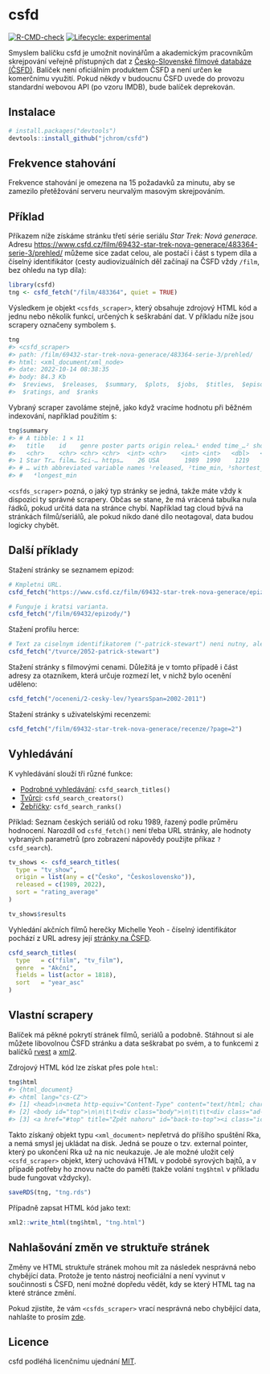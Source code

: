 
<!-- README.md is generated from README.Rmd. Please edit that file -->

# csfd

<!-- badges: start -->

[![R-CMD-check](https://github.com/jchrom/csfd/workflows/R-CMD-check/badge.svg)](https://github.com/jchrom/csfd/actions)
[![Lifecycle:
experimental](https://img.shields.io/badge/lifecycle-experimental-orange.svg)](https://lifecycle.r-lib.org/articles/stages.html#experimental)
<!-- badges: end -->

Smyslem balíčku csfd je umožnit novinářům a akademickým pracovníkům
skrejpování veřejně přístupných dat z [Česko-Slovenské filmové databáze
(ČSFD)](https://www.csfd.cz). Balíček není oficiálním produktem ČSFD a
není určen ke komerčnímu využití. Pokud někdy v budoucnu ČSFD uvede do
provozu standardní webovou API (po vzoru IMDB), bude balíček deprekován.

## Instalace

``` r
# install.packages("devtools")
devtools::install_github("jchrom/csfd")
```

## Frekvence stahování

Frekvence stahování je omezena na 15 požadavků za minutu, aby se
zamezilo přetěžování serveru neurvalým masovým skrejpováním.

## Příklad

Příkazem níže získáme stránku třetí série seriálu *Star Trek: Nová
generace.* Adresu
<https://www.csfd.cz/film/69432-star-trek-nova-generace/483364-serie-3/prehled/>
můžeme sice zadat celou, ale postačí i část s typem díla a číselný
identifikátor (cesty audiovizuálních děl začínají na ČSFD vždy `/film`,
bez ohledu na typ díla):

``` r
library(csfd)
tng <- csfd_fetch("/film/483364", quiet = TRUE)
```

Výsledkem je objekt `<csfds_scraper>`, který obsahuje zdrojový HTML kód
a jednu nebo několik funkcí, určených k seškrabání dat. V příkladu níže
jsou scrapery označeny symbolem `$`.

``` r
tng
#> <csfd_scraper>
#> path: /film/69432-star-trek-nova-generace/483364-serie-3/prehled/
#> html: <xml_document/xml_node>
#> date: 2022-10-14 08:38:35
#> body: 84.3 Kb
#>  $reviews,  $releases,  $summary,  $plots,  $jobs,  $titles,  $episodes,
#>  $ratings, and  $ranks
```

Vybraný scraper zavoláme stejně, jako když vracíme hodnotu při běžném
indexování, například použitím `$`:

``` r
tng$summary
#> # A tibble: 1 × 11
#>   title    id    genre poster parts origin relea…¹ ended time_…² short…³ longe…⁴
#>   <chr>    <chr> <chr> <chr>  <int> <chr>    <int> <int>   <dbl>   <int>   <int>
#> 1 Star Tr… film… Sci-… https…    26 USA       1989  1990    1219      45      60
#> # … with abbreviated variable names ¹​released, ²​time_min, ³​shortest_min,
#> #   ⁴​longest_min
```

`<csfds_scraper>` pozná, o jaký typ stránky se jedná, takže máte vždy k
dispozici ty správné scrapery. Občas se stane, že má vrácená tabulka
nula řádků, pokud určitá data na stránce chybí. Například tag cloud bývá
na stránkách filmů/seriálů, ale pokud nikdo dané dílo neotagoval, data
budou logicky chybět.

## Další příklady

Stažení stránky se seznamem epizod:

``` r
# Kmpletni URL.
csfd_fetch("https://www.csfd.cz/film/69432-star-trek-nova-generace/epizody/")

# Funguje i kratsi varianta.
csfd_fetch("/film/69432/epizody/")
```

Stažení profilu herce:

``` r
# Text za ciselnym identifikatorem ("-patrick-stewart") neni nutny, ale ani nevadi.
csfd_fetch("/tvurce/2052-patrick-stewart")
```

Stažení stránky s filmovými cenami. Důležitá je v tomto případě i část
adresy za otazníkem, která určuje rozmezí let, v nichž bylo ocenění
uděleno:

``` r
csfd_fetch("/oceneni/2-cesky-lev/?yearsSpan=2002-2011")
```

Stažení stránky s uživatelskými recenzemi:

``` r
csfd_fetch("/film/69432-star-trek-nova-generace/recenze/?page=2")
```

## Vyhledávání

K vyhledávání slouží tři různé funkce:

-   [Podrobné vyhledávání](https://www.csfd.cz/podrobne-vyhledavani/):
    `csfd_search_titles()`
-   [Tvůrci](https://www.csfd.cz/podrobne-vyhledavani/tvurci/):
    `csfd_search_creators()`
-   [Žebříčky](https://www.csfd.cz/zebricky/vlastni-vyber/):
    `csfd_search_ranks()`

Příklad: Seznam českých seriálů od roku 1989, řazený podle průměru
hodnocení. Narozdíl od `csfd_fetch()` není třeba URL stránky, ale
hodnoty vybraných parametrů (pro zobrazení nápovědy použijte příkaz
`?csfd_search`).

``` r
tv_shows <- csfd_search_titles(
  type = "tv_show",
  origin = list(any = c("Česko", "Československo")),
  released = c(1989, 2022),
  sort = "rating_average"
)

tv_shows$results
```

Vyhledání akčních filmů herečky Michelle Yeoh - číselný identifikátor
pochází z URL adresy její [stránky na
ČSFD](https://www.csfd.cz/tvurce/1818-michelle-yeoh/prehled/).

``` r
csfd_search_titles(
  type   = c("film", "tv_film"),
  genre  = "Akční",
  fields = list(actor = 1818),
  sort   = "year_asc"
)
```

## Vlastní scrapery

Balíček má pěkné pokrytí stránek filmů, seriálů a podobně. Stáhnout si
ale můžete libovolnou ČSFD stránku a data seškrabat po svém, a to
funkcemi z balíčků [rvest](https://rvest.tidyverse.org/) a
[xml2](https://xml2.r-lib.org/).

Zdrojový HTML kód lze získat přes pole `html`:

``` r
tng$html
#> {html_document}
#> <html lang="cs-CZ">
#> [1] <head>\n<meta http-equiv="Content-Type" content="text/html; charset=UTF-8 ...
#> [2] <body id="top">\n\n\t\t<div class="body">\n\t\t\t<div class="ad-wrapper"> ...
#> [3] <a href="#top" title="Zpět nahoru" id="back-to-top"><i class="icon icon-a ...
```

Takto získaný objekt typu `<xml_document>` nepřetrvá do příšího spuštění
Rka, a nemá smysl jej ukládat na disk. Jedná se pouze o tzv. external
pointer, který po ukončení Rka už na nic neukazuje. Je ale možné uložit
celý `<csfd_scraper>` objekt, který uchovává HTML v podobě syrových
bajtů, a v případě potřeby ho znovu načte do paměti (takže volání
`tng$html` v příkladu bude fungovat vždycky).

``` r
saveRDS(tng, "tng.rds")
```

Případně zapsat HTML kód jako text:

``` r
xml2::write_html(tng$html, "tng.html")
```

## Nahlašování změn ve struktuře stránek

Změny ve HTML struktuře stránek mohou mít za následek nesprávná nebo
chybějící data. Protože je tento nástroj neoficiální a není vyvinut v
součinnosti s ČSFD, není možné dopředu vědět, kdy se který HTML tag na
které stránce změní.

Pokud zjistíte, že vám `<csfds_scraper>` vrací nesprávná nebo chybějící
data, nahlašte to prosím
[zde](https://github.com/jchrom/csfd/issues/new).

## Licence

csfd podléhá licenčnímu ujednání [MIT](LICENSE.md).
